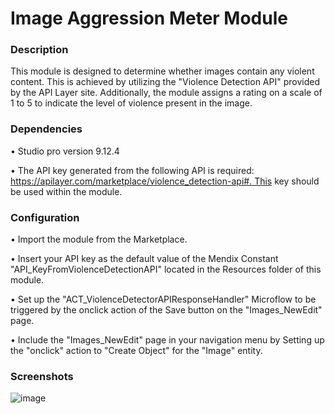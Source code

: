 # Image Aggression Meter Module

### Description
This module is designed to determine whether images contain any violent content. This is achieved by utilizing the "Violence Detection API" provided by the API Layer site. Additionally, the module assigns a rating on a scale of 1 to 5 to indicate the level of violence present in the image. 

### Dependencies
•	Studio pro version 9.12.4

•	The API key generated from the following API is required: https://apilayer.com/marketplace/violence_detection-api#. This key should be used within the module.

### Configuration
• Import the module from the Marketplace.

• Insert your API key as the default value of the Mendix Constant "API_KeyFromViolenceDetectionAPI" located in the Resources folder of this module.

• Set up the "ACT_ViolenceDetectorAPIResponseHandler" Microflow to be triggered by the onclick action of the Save button on the "Images_NewEdit" page.

• Include the "Images_NewEdit" page in your navigation menu by Setting up the "onclick" action to "Create Object" for the "Image" entity.

### Screenshots

![image](https://user-images.githubusercontent.com/126284025/221922790-14cf1fc5-eddb-4e59-8817-3acf44754680.png)
